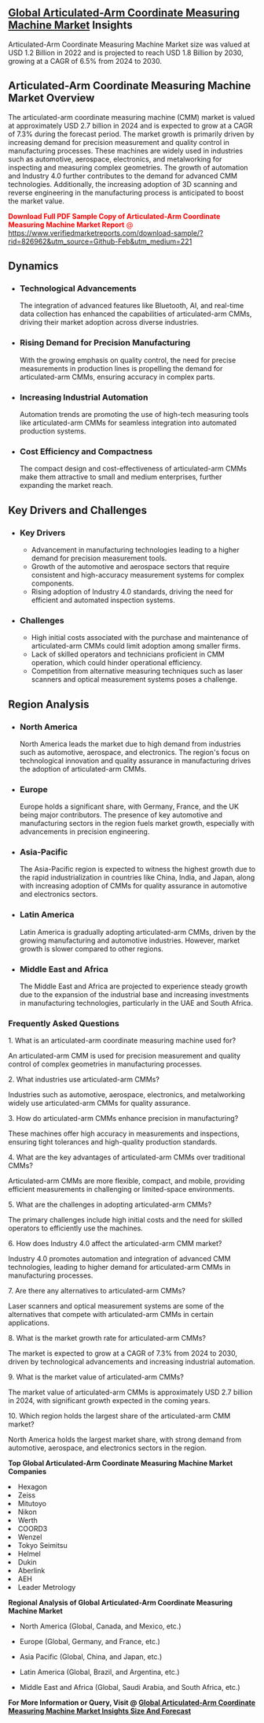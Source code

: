 <h2><a href="https://www.verifiedmarketreports.com/download-sample/?rid=826962&amp;utm_source=Github&amp;utm_medium=221" target="_blank">Global Articulated-Arm Coordinate Measuring Machine Market</a> Insights</h2><p>Articulated-Arm Coordinate Measuring Machine Market size was valued at USD 1.2 Billion in 2022 and is projected to reach USD 1.8 Billion by 2030, growing at a CAGR of 6.5% from 2024 to 2030.</p><p> <h2>Articulated-Arm Coordinate Measuring Machine Market Overview</h2> <p>The articulated-arm coordinate measuring machine (CMM) market is valued at approximately USD 2.7 billion in 2024 and is expected to grow at a CAGR of 7.3% during the forecast period. The market growth is primarily driven by increasing demand for precision measurement and quality control in manufacturing processes. These machines are widely used in industries such as automotive, aerospace, electronics, and metalworking for inspecting and measuring complex geometries. The growth of automation and Industry 4.0 further contributes to the demand for advanced CMM technologies. Additionally, the increasing adoption of 3D scanning and reverse engineering in the manufacturing process is anticipated to boost the market value. <p><span class=""><span style="color: #ff0000;"><strong>Download Full PDF Sample Copy of Articulated-Arm Coordinate Measuring Machine Market Report</strong> @ </span><a href="https://www.verifiedmarketreports.com/download-sample/?rid=826962&amp;utm_source=Github-Feb&amp;utm_medium=221" target="_blank">https://www.verifiedmarketreports.com/download-sample/?rid=826962&amp;utm_source=Github-Feb&amp;utm_medium=221</a></span></p></p> <h2>Dynamics</h2> <ul> <li><h3>Technological Advancements</h3> The integration of advanced features like Bluetooth, AI, and real-time data collection has enhanced the capabilities of articulated-arm CMMs, driving their market adoption across diverse industries.</li> <li><h3>Rising Demand for Precision Manufacturing</h3> With the growing emphasis on quality control, the need for precise measurements in production lines is propelling the demand for articulated-arm CMMs, ensuring accuracy in complex parts.</li> <li><h3>Increasing Industrial Automation</h3> Automation trends are promoting the use of high-tech measuring tools like articulated-arm CMMs for seamless integration into automated production systems.</li> <li><h3>Cost Efficiency and Compactness</h3> The compact design and cost-effectiveness of articulated-arm CMMs make them attractive to small and medium enterprises, further expanding the market reach.</li> </ul> <h2>Key Drivers and Challenges</h2> <ul> <li><h3>Key Drivers</h3> <ul> <li>Advancement in manufacturing technologies leading to a higher demand for precision measurement tools.</li> <li>Growth of the automotive and aerospace sectors that require consistent and high-accuracy measurement systems for complex components.</li> <li>Rising adoption of Industry 4.0 standards, driving the need for efficient and automated inspection systems.</li> </ul> </li> <li><h3>Challenges</h3> <ul> <li>High initial costs associated with the purchase and maintenance of articulated-arm CMMs could limit adoption among smaller firms.</li> <li>Lack of skilled operators and technicians proficient in CMM operation, which could hinder operational efficiency.</li> <li>Competition from alternative measuring techniques such as laser scanners and optical measurement systems poses a challenge.</li> </ul> </li> </ul> <h2>Region Analysis</h2> <ul> <li><h3>North America</h3> North America leads the market due to high demand from industries such as automotive, aerospace, and electronics. The region's focus on technological innovation and quality assurance in manufacturing drives the adoption of articulated-arm CMMs.</li> <li><h3>Europe</h3> Europe holds a significant share, with Germany, France, and the UK being major contributors. The presence of key automotive and manufacturing sectors in the region fuels market growth, especially with advancements in precision engineering.</li> <li><h3>Asia-Pacific</h3> The Asia-Pacific region is expected to witness the highest growth due to the rapid industrialization in countries like China, India, and Japan, along with increasing adoption of CMMs for quality assurance in automotive and electronics sectors.</li> <li><h3>Latin America</h3> Latin America is gradually adopting articulated-arm CMMs, driven by the growing manufacturing and automotive industries. However, market growth is slower compared to other regions.</li> <li><h3>Middle East and Africa</h3> The Middle East and Africa are projected to experience steady growth due to the expansion of the industrial base and increasing investments in manufacturing technologies, particularly in the UAE and South Africa.</li> </ul> <h3>Frequently Asked Questions</h3> <p>1. What is an articulated-arm coordinate measuring machine used for?</p> <p>An articulated-arm CMM is used for precision measurement and quality control of complex geometries in manufacturing processes.</p> <p>2. What industries use articulated-arm CMMs?</p> <p>Industries such as automotive, aerospace, electronics, and metalworking widely use articulated-arm CMMs for quality assurance.</p> <p>3. How do articulated-arm CMMs enhance precision in manufacturing?</p> <p>These machines offer high accuracy in measurements and inspections, ensuring tight tolerances and high-quality production standards.</p> <p>4. What are the key advantages of articulated-arm CMMs over traditional CMMs?</p> <p>Articulated-arm CMMs are more flexible, compact, and mobile, providing efficient measurements in challenging or limited-space environments.</p> <p>5. What are the challenges in adopting articulated-arm CMMs?</p> <p>The primary challenges include high initial costs and the need for skilled operators to efficiently use the machines.</p> <p>6. How does Industry 4.0 affect the articulated-arm CMM market?</p> <p>Industry 4.0 promotes automation and integration of advanced CMM technologies, leading to higher demand for articulated-arm CMMs in manufacturing processes.</p> <p>7. Are there any alternatives to articulated-arm CMMs?</p> <p>Laser scanners and optical measurement systems are some of the alternatives that compete with articulated-arm CMMs in certain applications.</p> <p>8. What is the market growth rate for articulated-arm CMMs?</p> <p>The market is expected to grow at a CAGR of 7.3% from 2024 to 2030, driven by technological advancements and increasing industrial automation.</p> <p>9. What is the market value of articulated-arm CMMs?</p> <p>The market value of articulated-arm CMMs is approximately USD 2.7 billion in 2024, with significant growth expected in the coming years.</p> <p>10. Which region holds the largest share of the articulated-arm CMM market?</p> <p>North America holds the largest market share, with strong demand from automotive, aerospace, and electronics sectors in the region.</p> </p><p><strong>Top Global Articulated-Arm Coordinate Measuring Machine Market Companies</strong></p><div data-test-id=""><p><li>Hexagon</li><li> Zeiss</li><li> Mitutoyo</li><li> Nikon</li><li> Werth</li><li> COORD3</li><li> Wenzel</li><li> Tokyo Seimitsu</li><li> Helmel</li><li> Dukin</li><li> Aberlink</li><li> AEH</li><li> Leader Metrology</li></p><div><strong>Regional Analysis of&nbsp;Global Articulated-Arm Coordinate Measuring Machine Market</strong></div><ul><li dir="ltr"><p dir="ltr">North America&nbsp;(Global, Canada, and Mexico, etc.)</p></li><li dir="ltr"><p dir="ltr">Europe (Global, Germany, and France, etc.)</p></li><li dir="ltr"><p dir="ltr">Asia Pacific&nbsp;(Global, China, and Japan, etc.)</p></li><li dir="ltr"><p dir="ltr">Latin America&nbsp;(Global, Brazil, and Argentina, etc.)</p></li><li dir="ltr">Middle East and Africa&nbsp;(Global, Saudi Arabia, and South Africa, etc.)</li></ul><p><strong>For More Information or Query, Visit @&nbsp;</strong><strong><a href="https://www.verifiedmarketreports.com/product/articulated-arm-coordinate-measuring-machine-market/?utm_source=Github&amp;utm_medium=221" target="_blank">Global Articulated-Arm Coordinate Measuring Machine Market Insights Size And Forecast</a></strong></p></div>
